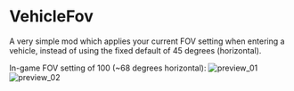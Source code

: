 # VehicleFov

A very simple mod which applies your current FOV setting when entering a vehicle, instead of using the fixed default of 45 degrees (horizontal).

In-game FOV setting of 100 (~68 degrees horizontal): 
![preview_01](https://github.com/brokebrained/VehicleFov/assets/34486200/69a55ade-3b8d-4582-b4bf-dc88d2ee30b9)
![preview_02](https://github.com/brokebrained/VehicleFov/assets/34486200/b9e3b55d-0f2b-4a6a-9d00-ca2a0cc4ea10)
